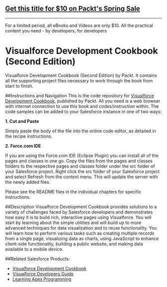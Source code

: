## [Get this title for $10 on Packt's Spring Sale](https://www.packt.com/B05701?utm_source=github&utm_medium=packt-github-repo&utm_campaign=spring_10_dollar_2022)
-----
For a limited period, all eBooks and Videos are only $10. All the practical content you need \- by developers, for developers

# Visualforce Development Cookbook (Second Edition)
Visualforce Development Cookbook (Second Edition) by Packt. It contains all the supporting project files necessary to work through the book from start to finish.

##Instructions and Navigation
This is the code repository for [Visualforce Development Cookbook](https://www.packtpub.com/application-development/visualforce-development-cookbook-%E2%80%93-second-edition), published by Packt. All you need is a web browser with internet connection to use this book and codes/instruction within.
The code samples can be added to your Salesforce instance in one of two ways:

<b>1. Cut and Paste</b>

Simply paste the body of the file into the online code editor, as detailed in the 
recipe instructions.

<b>2. Force.com IDE</b>

If you are using the Force.com IDE (Eclipse Plugin) you can install all of the pages
and classes in one go.
Copy the files from the pages and classes folders to the respective pages and 
classes folder under the src folder of your Salesforce project.
Right click the src folder of your Salesforce project and select Refresh from the
context menu. This will update the server with the newly added files.

Please see the README files in the individual chapters for specific instructions.

##Description
Visualforce Development Cookbook provides solutions to a variety of challenges faced by Salesforce developers
and demonstrates how easy it is to build rich, interactive pages using Visualforce. You will start by learning about
the simple utilities and will build up to more advanced techniques for data visualization and to reuse functionality.
You will learn how to perform various tasks such as creating multiple records from a single page, visualizing data as
charts, using JavaScript to enhance client-side functionality, building a public website, and making data available to a
mobile device.

##Related Salesforce Products:
* [Visualforce Development Cookbook](https://www.packtpub.com/application-development/visualforce-development-cookbook?utm_source=github&utm_medium=repository&utm_campaign=9781782170808)
* [Visualforce Developers Guide](https://www.packtpub.com/application-development/visualforce-developer%E2%80%99s-guide?utm_source=github&utm_medium=repository&utm_campaign=9781782170808)
* [Learning Apex Programming](https://www.packtpub.com/application-development/learning-apex-programming?utm_source=github&utm_medium=repository&utm_campaign=9781782170808)
